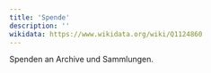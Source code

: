 ```yaml
---
title: 'Spende'
description: ''
wikidata: https://www.wikidata.org/wiki/Q1124860
---
```


Spenden an Archive und Sammlungen.
